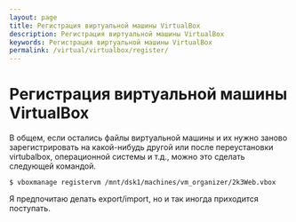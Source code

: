 ```yaml
---
layout: page
title: Регистрация виртуальной машины VirtualBox
description: Регистрация виртуальной машины VirtualBox
keywords: Регистрация виртуальной машины VirtualBox
permalink: /virtual/virtualbox/register/
---
```


# Регистрация виртуальной машины VirtualBox

В общем, если остались файлы виртуальной машины и их нужно заново зарегистрировать на какой-нибудь другой или после переустановки virtubalbox, операционной системы и т.д., можно это сделать следующей командой.

    $ vboxmanage registervm /mnt/dsk1/machines/vm_organizer/2k3Web.vbox

Я предпочитаю делать export/import, но и так иногда приходится поступать.
